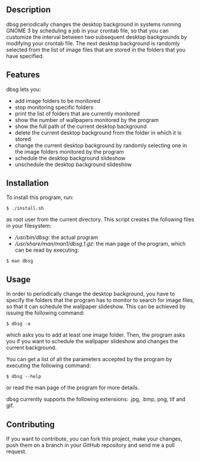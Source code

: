## Description

dbsg periodically changes the desktop background in systems
running GNOME 3 by scheduling a job in your crontab file, so
that you can customize the interval between two subsequent
desktop backgrounds by modifying your crontab file. The next
desktop background is randomly selected from the list of image
files that are stored in the folders that you have specified.

## Features

dbsg lets you:

* add image folders to be monitored
* stop monitoring specific folders
* print the list of folders that are currently monitored
* show the number of wallpapers monitored by the program
* show the full path of the current desktop background
* delete the current desktop background from the folder in which
it is stored
* change the current desktop background by randomly selecting one
in the image folders monitored by the program
* schedule the desktop background slideshow
* unschedule the desktop background slideshow

## Installation

To install this program, run:

    $ ./install.sh

as root user from the current directory. This script creates the
following files in your filesystem:

* */usr/bin/dbsg*: the actual program
* */usr/share/man/man1/dbsg.1.gz*: the man page of the program,
which can be read by executing:

```
$ man dbsg
```

## Usage

In order to periodically change the desktop background, you have
to specify the folders that the program has to monitor to search
for image files, so that it can schedule the wallpaper slideshow.
This can be achieved by issuing the following command:

    $ dbsg -a

which asks you to add at least one image folder. Then, the
program asks you if you want to schedule the wallpaper slideshow
and changes the current background.

You can get a list of all the parameters accepted by the
program by executing the following command:

    $ dbsg --help

or read the man page of the program for more details.

dbsg currently supports the following extensions: .jpg, .bmp,
png, tif and gif.

## Contributing

If you want to contribute, you can fork this project, make
your changes, push them on a branch in your GitHub repository
and send me a pull request.
